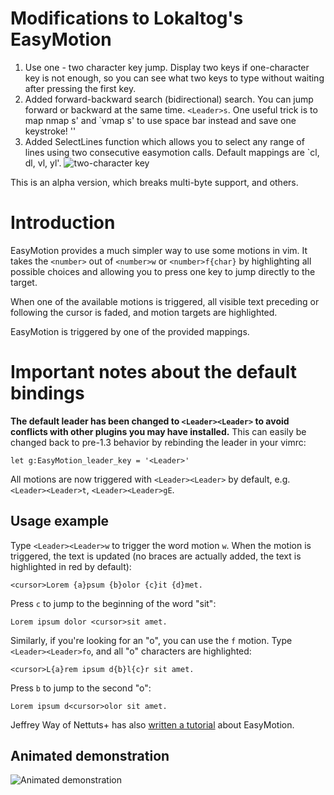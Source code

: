 # Modifications to Lokaltog's EasyMotion
1. Use one - two character key jump. Display two keys if one-character key is not enough, so you can see what two keys to type without waiting after pressing the first key.
2. Added forward-backward search (bidirectional) search. You can jump forward or backward at the same time. `<Leader>s`. One useful  trick is to map nmap <SPACE> <leader>s' and `vmap <SPACE> <leader>s' to use space bar instead and save one keystroke!
''
3. Added SelectLines function which allows you to select any range of lines using two consecutive easymotion calls. Default mappings are `cl, dl, vl, yl'.
![two-character key](http://homes.cs.washington.edu/~supasorn/easymotion.gif)

This is an alpha version, which breaks multi-byte support, and others.
# Introduction

EasyMotion provides a much simpler way to use some motions in vim. It
takes the `<number>` out of `<number>w` or `<number>f{char}` by
highlighting all possible choices and allowing you to press one key to
jump directly to the target.

When one of the available motions is triggered, all visible text
preceding or following the cursor is faded, and motion targets are
highlighted.

EasyMotion is triggered by one of the provided mappings.

# Important notes about the default bindings

**The default leader has been changed to `<Leader><Leader>` to avoid 
conflicts with other plugins you may have installed.** This can easily be 
changed back to pre-1.3 behavior by rebinding the leader in your vimrc:

	let g:EasyMotion_leader_key = '<Leader>'

All motions are now triggered with `<Leader><Leader>` by default, e.g.
`<Leader><Leader>t`, `<Leader><Leader>gE`.

## Usage example

Type `<Leader><Leader>w` to trigger the word motion `w`. When the motion is
triggered, the text is updated (no braces are actually added, the text
is highlighted in red by default):

	<cursor>Lorem {a}psum {b}olor {c}it {d}met.

Press `c` to jump to the beginning of the word "sit":

	Lorem ipsum dolor <cursor>sit amet.

Similarly, if you're looking for an "o", you can use the `f` motion.
Type `<Leader><Leader>fo`, and all "o" characters are highlighted:

	<cursor>L{a}rem ipsum d{b}l{c}r sit amet.

Press `b` to jump to the second "o":

	Lorem ipsum d<cursor>olor sit amet.

Jeffrey Way of Nettuts+ has also [written
a tutorial](http://net.tutsplus.com/tutorials/other/vim-essential-plugin-easymotion/)
about EasyMotion.

## Animated demonstration

![Animated demonstration](http://oi54.tinypic.com/2yysefm.jpg)
